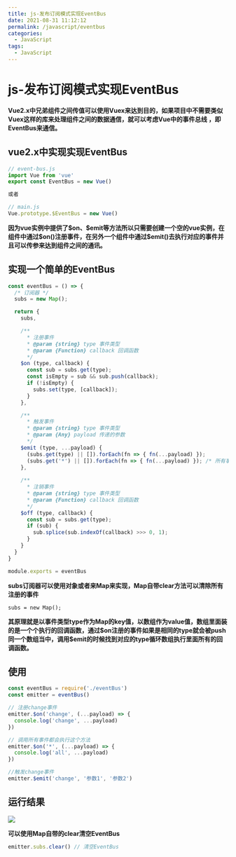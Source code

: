 ```yaml
---
title: js-发布订阅模式实现EventBus
date: 2021-08-31 11:12:12
permalink: /javascript/eventbus
categories: 
  - JavaScript
tags: 
  - JavaScript
---
```



# js-发布订阅模式实现EventBus

**Vue2.x中兄弟组件之间传值可以使用Vuex来达到目的，如果项目中不需要类似Vuex这样的库来处理组件之间的数据通信，就可以考虑Vue中的事件总线 ，即 EventBus来通信。**

## vue2.x中实现实现EventBus
``` js
// event-bus.js
import Vue from 'vue'
export const EventBus = new Vue()

或者

// main.js
Vue.prototype.$EventBus = new Vue()
```
**因为vue实例中提供了\$on、\$emit等方法所以只需要创建一个空的vue实例，在组件中通过\$on()注册事件，在另外一个组件中通过\$emit()去执行对应的事件并且可以传参来达到组件之间的通讯。**

## 实现一个简单的EventBus
``` js
const eventBus = () => {
  /* 订阅器 */
  subs = new Map();

  return {
    subs,

    /**
      * 注册事件
      * @param {string} type 事件类型
      * @param {Function} callback 回调函数 
      */
    $on (type, callback) {
      const sub = subs.get(type);
      const isEmpty = sub && sub.push(callback);
      if (!isEmpty) {
        subs.set(type, [callback]);
      }
    },

    /**
      * 触发事件
      * @param {string} type 事件类型
      * @param {Any} payload 传递的参数
      */
    $emit (type, ...payload) {
      (subs.get(type) || []).forEach(fn => { fn(...payload) });
      (subs.get('*') || []).forEach(fn => { fn(...payload) }); /* 所有事件类型都执行 */
    },
    
    /**
      * 注销事件
      * @param {string} type 事件类型
      * @param {Function} callback 回调函数 
      */
    $off (type, callback) {
      const sub = subs.get(type);
      if (sub) {
        sub.splice(sub.indexOf(callback) >>> 0, 1);
      }
    }
  }
}

module.exports = eventBus
```

**subs订阅器可以使用对象或者来Map来实现，Map自带clear方法可以清除所有注册的事件**
```
subs = new Map();
```
**其原理就是以事件类型type作为Map的key值，以数组作为value值，数组里面装的是一个个执行的回调函数，通过\$on注册的事件如果是相同的type就会被push同一个数组当中，调用\$emit的时候找到对应的type循环数组执行里面所有的回调函数。**

## 使用
``` js
const eventBus = require('./eventBus')
const emitter = eventBus()

// 注册change事件
emitter.$on('change', (...payload) => {
  console.log('change', ...payload)
})

// 调用所有事件都会执行这个方法
emitter.$on('*', (...payload) => {
  console.log('all', ...payload)
})

//触发change事件
emitter.$emit('change', '参数1', '参数2')
```

## 运行结果
![](https://p3-juejin.byteimg.com/tos-cn-i-k3u1fbpfcp/69c32f18ccfa48abb58d40a95d6f770e~tplv-k3u1fbpfcp-zoom-1.image)

**可以使用Map自带的clear清空EventBus**
``` js
emitter.subs.clear() // 清空EventBus
```